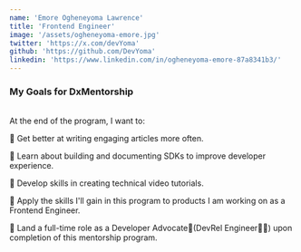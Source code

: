 ```yaml
---
name: 'Emore Ogheneyoma Lawrence'
title: 'Frontend Engineer'
image: '/assets/ogheneyoma-emore.jpg'
twitter: 'https://x.com/devYoma'
github: 'https://github.com/DevYoma'
linkedin: 'https://www.linkedin.com/in/ogheneyoma-emore-87a8341b3/'
---
```


<div>
<h3>My Goals for DxMentorship</h3> <br/>
At the end of the program, I want to: <br/>

📌 Get better at writing engaging articles more often.

📌 Learn about building and documenting SDKs to improve developer experience. <br/>

📌 Develop skills in creating technical video tutorials. <br/>

📌 Apply the skills I'll gain in this program to products I am working on as a Frontend Engineer. <br/>

📌 Land a full-time role as a Developer Advocate🥑(DevRel Engineer👨‍💻) upon completion of this mentorship program. <br/>

</div>
